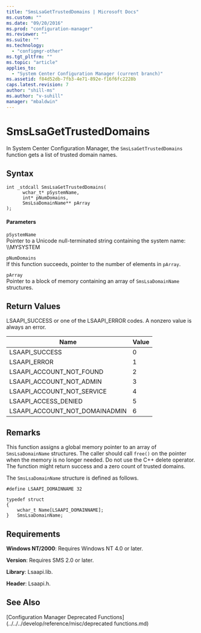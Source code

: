 ```yaml
---
title: "SmsLsaGetTrustedDomains | Microsoft Docs"
ms.custom: ""
ms.date: "09/20/2016"
ms.prod: "configuration-manager"
ms.reviewer: ""
ms.suite: ""
ms.technology:
  - "configmgr-other"
ms.tgt_pltfrm: ""
ms.topic: "article"
applies_to:
  - "System Center Configuration Manager (current branch)"
ms.assetid: f84d52db-7fb3-4e71-892e-f16f6fc2228b
caps.latest.revision: 7
author: "shill-ms"
ms.author: "v-suhill"
manager: "mbaldwin"
---
```

# SmsLsaGetTrustedDomains
In System Center Configuration Manager, the `SmsLsaGetTrustedDomains` function gets a list of trusted domain names.  

## Syntax  

```  
int _stdcall SmsLsaGetTrustedDomains(  
      wchar_t* pSystemName,   
      int* pNumDomains,  
      SmsLsaDomainName** pArray  
);  
```  

#### Parameters  
 `pSystemName`  
 Pointer to a Unicode null-terminated string containing the system name: \\\MYSYSTEM  

 `pNumDomains`  
 If this function succeeds, pointer to the number of elements in `pArray`.  

 `pArray`  
 Pointer to a block of memory containing an array of `SmsLsaDomainName` structures.  

## Return Values  
 LSAAPI_SUCCESS or one of the LSAAPI_ERROR codes. A nonzero value is always an error.  

|Name|Value|  
|----------|-----------|  
|LSAAPI_SUCCESS|0|  
|LSAAPI_ERROR|1|  
|LSAAPI_ACCOUNT_NOT_FOUND|2|  
|LSAAPI_ACCOUNT_NOT_ADMIN|3|  
|LSAAPI_ACCOUNT_NOT_SERVICE|4|  
|LSAAPI_ACCESS_DENIED|5|  
|LSAAPI_ACCOUNT_NOT_DOMAINADMIN|6|  

## Remarks  
 This function assigns a global memory pointer to an array of `SmsLsaDomainName` structures. The caller should call `free()` on the pointer when the memory is no longer needed. Do not use the C++ delete operator. The function might return success and a zero count of trusted domains.  

 The `SmsLsaDomainName` structure is defined as follows.  

```  
#define LSAAPI_DOMAINNAME 32  

typedef struct  
{  
    wchar_t Name[LSAAPI_DOMAINNAME];  
}   SmsLsaDomainName;  
```  

## Requirements  
 **Windows NT/2000**: Requires Windows NT 4.0 or later.  

 **Version**: Requires SMS 2.0 or later.  

 **Library**: Lsaapi.lib.  

 **Header**: Lsaapi.h.  

## See Also  
 [Configuration Manager Deprecated Functions](../../../develop/reference/misc/deprecated functions.md)
